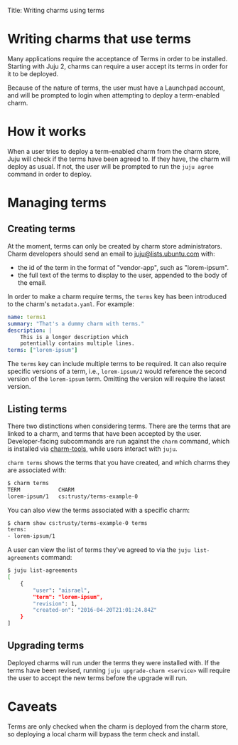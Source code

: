 Title: Writing charms using terms

# Writing charms that use terms

Many applications require the acceptance of Terms in order to be installed.
Starting with Juju 2, charms can require a user accept its terms in order for
it to be deployed.

Because of the nature of terms, the user must have a Launchpad account, and will
be prompted to login when attempting to deploy a term-enabled charm.

# How it works

When a user tries to deploy a term-enabled charm from the charm store, Juju will
check if the terms have been agreed to. If they have, the charm will deploy as
usual. If not, the user will be prompted to run the `juju agree` command in
order to deploy.

# Managing terms

## Creating terms

At the moment, terms can only be created by charm store administrators.
Charm developers should send an email to juju@lists.ubuntu.com with:
- the id of the term in the format of "vendor-app", such as "lorem-ipsum".
- the full text of the terms to display to the user, appended to the body
of the email.

In order to make a charm require terms, the `terms` key has been introduced to
the charm's `metadata.yaml`. For example:

```yaml
name: terms1
summary: "That's a dummy charm with terms."
description: |
    This is a longer description which
    potentially contains multiple lines.
terms: ["lorem-ipsum"]
```

The `terms` key can include multiple terms to be required. It can also require
specific versions of a term, i.e., `lorem-ipsum/2` would reference the second
version of the `lorem-ipsum` term. Omitting the version will require the latest
version.

## Listing terms

There two distinctions when considering terms. There are the terms that are
linked to a charm, and terms that have been accepted by the user.
Developer-facing subcommands are run against the `charm` command, which is
installed via [charm-tools](./tools-charm-tools.html), while users interact
with `juju`.

`charm terms` shows the terms that you have created, and which charms they
are associated with:

```bash
$ charm terms
TERM         	CHARM
lorem-ipsum/1	cs:trusty/terms-example-0
```

You can also view the terms associated with a specific charm:
```bash
$ charm show cs:trusty/terms-example-0 terms
terms:
- lorem-ipsum/1
```

A user can view the list of terms they've agreed to via the
`juju list-agreements` command:

```bash
$ juju list-agreements
[
    {
        "user": "aisrael",
        "term": "lorem-ipsum",
        "revision": 1,
        "created-on": "2016-04-20T21:01:24.84Z"
    }
]
```

## Upgrading terms

Deployed charms will run under the terms they were installed with. If the terms
have been revised, running `juju upgrade-charm <service>` will require the user
to accept the new terms before the upgrade will run.


# Caveats
Terms are only checked when the charm is deployed from the charm store, so
deploying a local charm will bypass the term check and install.
